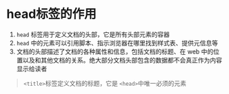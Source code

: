 # head标签的作用

  1. `head` 标签用于定义文档的头部，它是所有头部元素的容器
  2. `head` 中的元素可以引用脚本、指示浏览器在哪里找到样式表、提供元信息等
  3. 文档的头部描述了文档的各种属性和信息，包括文档的标题、在 web 中的位置以及和其他文档的关系。绝大部分文档头部包含的数据都不会真正作为内容显示给读者

> `<title>`标签定义文档的标题，它是 `<head>`中唯一必须的元素
